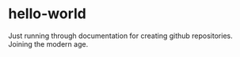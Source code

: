 # hello-world

Just running through documentation for creating github repositories. Joining the modern age.
